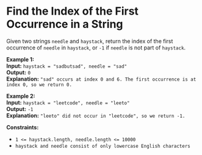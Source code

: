 # Find the Index of the First Occurrence in a String

Given two strings `needle` and `haystack`, return the index of the first occurrence of `needle` in `haystack`, or `-1` if `needle` is not part of `haystack`.



**Example 1:** \
__Input:__ ```haystack = "sadbutsad", needle = "sad"```\
__Output:__ ```0```\
__Explanation:__ ```"sad" occurs at index 0 and 6. The first occurrence is at index 0, so we return 0.```

**Example 2:** \
__Input:__ ```haystack = "leetcode", needle = "leeto"```\
__Output:__ ```-1```\
__Explanation:__ ```"leeto" did not occur in "leetcode", so we return -1.```



**Constraints:**
* ```1 <= haystack.length, needle.length <= 10000```
* ```haystack and needle consist of only lowercase English characters```
